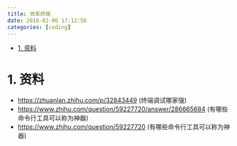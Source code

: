```yaml
---
title: 效率终端
date: 2018-02-06 17:12:56
categories: [coding]
---
```



<!-- TOC -->

- [1. 资料](#1-资料)

<!-- /TOC -->


<a id="markdown-1-资料" name="1-资料"></a>
# 1. 资料

* https://zhuanlan.zhihu.com/p/32843449 (终端调试哪家强)
* https://www.zhihu.com/question/59227720/answer/286665684 (有哪些命令行工具可以称为神器)
* https://www.zhihu.com/question/59227720 (有哪些命令行工具可以称为神器)
